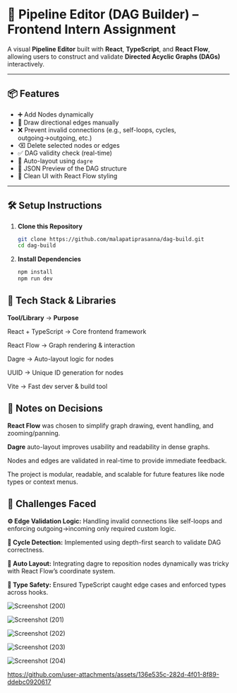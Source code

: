 # 🚀 Pipeline Editor (DAG Builder) – Frontend Intern Assignment

A visual **Pipeline Editor** built with **React**, **TypeScript**, and **React Flow**, allowing users to construct and validate **Directed Acyclic Graphs (DAGs)** interactively.

---

## 📦 Features

- ➕ Add Nodes dynamically
- 🔗 Draw directional edges manually
- ❌ Prevent invalid connections (e.g., self-loops, cycles, outgoing→outgoing, etc.)
- ⌫ Delete selected nodes or edges
- ✅ DAG validity check (real-time)
- 📐 Auto-layout using `dagre`
- 🧠 JSON Preview of the DAG structure
- 🎨 Clean UI with React Flow styling

---

## 🛠 Setup Instructions

1. **Clone this Repository**
   ```bash
   git clone https://github.com/malapatiprasanna/dag-build.git
   cd dag-build
2. **Install Dependencies**
   ```bash
   npm install
   npm run dev

## 🧰 Tech Stack & Libraries
**Tool/Library**         ->      	    **Purpose**

React + TypeScript       ->     	Core frontend framework

React Flow	             ->       Graph rendering & interaction

Dagre                    ->     	Auto-layout logic for nodes

UUID	                   ->       Unique ID generation for nodes

Vite	                   ->       Fast dev server & build tool

## 🔎 Notes on Decisions
**React Flow** was chosen to simplify graph drawing, event handling, and zooming/panning.

**Dagre** auto-layout improves usability and readability in dense graphs.

Nodes and edges are validated in real-time to provide immediate feedback.

The project is modular, readable, and scalable for future features like node types or context menus.

## 🚧 Challenges Faced
**⚙️ Edge Validation Logic:** Handling invalid connections like self-loops and enforcing outgoing→incoming only required custom logic.

**🔄 Cycle Detection:** Implemented using depth-first search to validate DAG correctness.

**📐 Auto Layout:** Integrating dagre to reposition nodes dynamically was tricky with React Flow’s coordinate system.

**🧪 Type Safety:** Ensured TypeScript caught edge cases and enforced types across hooks.


![Screenshot (200)](https://github.com/user-attachments/assets/141080b0-8b1c-4dd6-bb25-39573fc02a04)

![Screenshot (201)](https://github.com/user-attachments/assets/ded42a6a-acc8-455c-9f5d-2d72bb776555)

![Screenshot (202)](https://github.com/user-attachments/assets/ec5c6f99-7ad1-4a4f-81ef-7f927a52a249)

![Screenshot (203)](https://github.com/user-attachments/assets/37cbb6d2-a13d-42d4-be4a-56f4731b30e7)

![Screenshot (204)](https://github.com/user-attachments/assets/e82a6182-cda0-4d00-9255-90e7892dfad5)




https://github.com/user-attachments/assets/136e535c-282d-4f01-8f89-ddebc0920617








